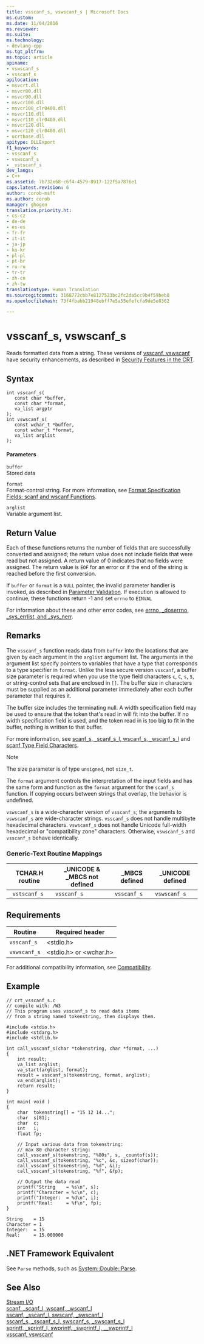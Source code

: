```yaml
---
title: vsscanf_s, vswscanf_s | Microsoft Docs
ms.custom: 
ms.date: 11/04/2016
ms.reviewer: 
ms.suite: 
ms.technology:
- devlang-cpp
ms.tgt_pltfrm: 
ms.topic: article
apiname:
- vswscanf_s
- vsscanf_s
apilocation:
- msvcrt.dll
- msvcr80.dll
- msvcr90.dll
- msvcr100.dll
- msvcr100_clr0400.dll
- msvcr110.dll
- msvcr110_clr0400.dll
- msvcr120.dll
- msvcr120_clr0400.dll
- ucrtbase.dll
apitype: DLLExport
f1_keywords:
- vsscanf_s
- vswscanf_s
- _vstscanf_s
dev_langs:
- C++
ms.assetid: 7b732e68-c6f4-4579-8917-122f5a7876e1
caps.latest.revision: 6
author: corob-msft
ms.author: corob
manager: ghogen
translation.priority.ht:
- cs-cz
- de-de
- es-es
- fr-fr
- it-it
- ja-jp
- ko-kr
- pl-pl
- pt-br
- ru-ru
- tr-tr
- zh-cn
- zh-tw
translationtype: Human Translation
ms.sourcegitcommit: 3168772cbb7e8127523bc2fc2da5cc9b4f59beb8
ms.openlocfilehash: 73f4fbabb21948ebff7e5a55efefcfa9de5e8362

---
```

# vsscanf_s, vswscanf_s
Reads formatted data from a string. These versions of [vsscanf, vswscanf](../../c-runtime-library/reference/vsscanf-vswscanf.md) have security enhancements, as described in [Security Features in the CRT](../../c-runtime-library/security-features-in-the-crt.md).  
  
## Syntax  
  
```  
int vsscanf_s(  
   const char *buffer,  
   const char *format,  
   va_list argptr  
);   
int vswscanf_s(  
   const wchar_t *buffer,  
   const wchar_t *format,  
   va_list arglist  
);   
```  
  
#### Parameters  
 `buffer`  
 Stored data  
  
 `format`  
 Format-control string. For more information, see [Format Specification Fields: scanf and wscanf Functions](../../c-runtime-library/format-specification-fields-scanf-and-wscanf-functions.md).  
  
 `arglist`  
 Variable argument list.  
  
## Return Value  
 Each of these functions returns the number of fields that are successfully converted and assigned; the return value does not include fields that were read but not assigned. A return value of 0 indicates that no fields were assigned. The return value is `EOF` for an error or if the end of the string is reached before the first conversion.  
  
 If `buffer` or `format` is a `NULL` pointer, the invalid parameter handler is invoked, as described in [Parameter Validation](../../c-runtime-library/parameter-validation.md). If execution is allowed to continue, these functions return -1 and set `errno` to `EINVAL`  
  
 For information about these and other error codes, see [errno, _doserrno, _sys_errlist, and _sys_nerr](../../c-runtime-library/errno-doserrno-sys-errlist-and-sys-nerr.md).  
  
## Remarks  
 The `vsscanf_s` function reads data from `buffer` into the locations that are given by each argument in the `arglist` argument list. The arguments in the argument list specify pointers to variables that have a type that corresponds to a type specifier in `format`. Unlike the less secure version `vsscanf`, a buffer size parameter is required when you use the type field characters `c`, `C`, `s`, `S`, or string-control sets that are enclosed in `[]`. The buffer size in characters must be supplied as an additional parameter immediately after each buffer parameter that requires it.  
  
 The buffer size includes the terminating null. A width specification field may be used to ensure that the token that's read in will fit into the buffer. If no width specification field is used, and the token read in is too big to fit in the buffer, nothing is written to that buffer.  
  
 For more information, see [scanf_s, _scanf_s_l, wscanf_s, _wscanf_s_l](../../c-runtime-library/reference/scanf-s-scanf-s-l-wscanf-s-wscanf-s-l.md) and [scanf Type Field Characters](../../c-runtime-library/scanf-type-field-characters.md).  
  
> [!NOTE]
>  The size parameter is of type `unsigned`, not `size_t`.  
  
 The `format` argument controls the interpretation of the input fields and has the same form and function as the `format` argument for the `scanf_s` function. If copying occurs between strings that overlap, the behavior is undefined.  
  
 `vswscanf_s` is a wide-character version of `vsscanf_s`; the arguments to `vswscanf_s` are wide-character strings. `vsscanf_s` does not handle multibyte hexadecimal characters. `vswscanf_s` does not handle Unicode full-width hexadecimal or "compatibility zone" characters. Otherwise, `vswscanf_s` and `vsscanf_s` behave identically.  
  
### Generic-Text Routine Mappings  
  
|TCHAR.H routine|_UNICODE & _MBCS not defined|_MBCS defined|_UNICODE defined|  
|---------------------|------------------------------------|--------------------|-----------------------|  
|`_vstscanf_s`|`vsscanf_s`|`vsscanf_s`|`vswscanf_s`|  
  
## Requirements  
  
|Routine|Required header|  
|-------------|---------------------|  
|`vsscanf_s`|\<stdio.h>|  
|`vswscanf_s`|\<stdio.h> or \<wchar.h>|  
  
 For additional compatibility information, see [Compatibility](../../c-runtime-library/compatibility.md).  
  
## Example  
  
```  
// crt_vsscanf_s.c  
// compile with: /W3  
// This program uses vsscanf_s to read data items  
// from a string named tokenstring, then displays them.  
  
#include <stdio.h>  
#include <stdarg.h>  
#include <stdlib.h>  
  
int call_vsscanf_s(char *tokenstring, char *format, ...)  
{  
    int result;  
    va_list arglist;  
    va_start(arglist, format);  
    result = vsscanf_s(tokenstring, format, arglist);  
    va_end(arglist);  
    return result;  
}  
  
int main( void )  
{  
    char  tokenstring[] = "15 12 14...";  
    char  s[81];  
    char  c;  
    int   i;  
    float fp;  
  
    // Input various data from tokenstring:  
    // max 80 character string:  
    call_vsscanf_s(tokenstring, "%80s", s, _countof(s));  
    call_vsscanf_s(tokenstring, "%c", &c, sizeof(char));  
    call_vsscanf_s(tokenstring, "%d", &i);  
    call_vsscanf_s(tokenstring, "%f", &fp);  
  
    // Output the data read  
    printf("String    = %s\n", s);  
    printf("Character = %c\n", c);  
    printf("Integer:  = %d\n", i);  
    printf("Real:     = %f\n", fp);  
}  
```  
  
```Output  
String    = 15  
Character = 1  
Integer:  = 15  
Real:     = 15.000000  
```  
  
## .NET Framework Equivalent  
 See `Parse` methods, such as [System::Double::Parse](https://msdn.microsoft.com/en-us/library/system.double.parse.aspx).  
  
## See Also  
 [Stream I/O](../../c-runtime-library/stream-i-o.md)   
 [scanf, _scanf_l, wscanf, _wscanf_l](../../c-runtime-library/reference/scanf-scanf-l-wscanf-wscanf-l.md)   
 [sscanf, _sscanf_l, swscanf, _swscanf_l](../../c-runtime-library/reference/sscanf-sscanf-l-swscanf-swscanf-l.md)   
 [sscanf_s, _sscanf_s_l, swscanf_s, _swscanf_s_l](../../c-runtime-library/reference/sscanf-s-sscanf-s-l-swscanf-s-swscanf-s-l.md)   
 [sprintf, _sprintf_l, swprintf, _swprintf_l, \__swprintf_l](../../c-runtime-library/reference/sprintf-sprintf-l-swprintf-swprintf-l-swprintf-l.md)   
 [vsscanf, vswscanf](../../c-runtime-library/reference/vsscanf-vswscanf.md)


<!--HONumber=Jan17_HO2-->


